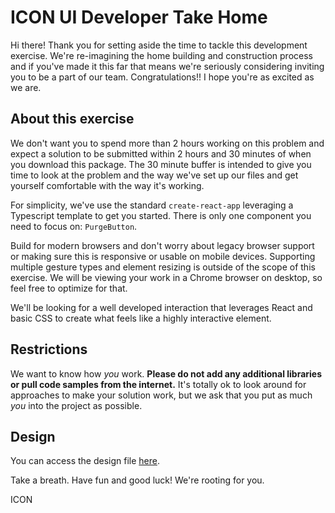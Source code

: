 # ICON UI Developer Take Home

Hi there! Thank you for setting aside the time to tackle this development exercise. We're re-imagining the home building and construction process and if you've made it this far that means we're seriously considering inviting you to be a part of our team. Congratulations!! I hope you're as excited as we are.

## About this exercise
We don't want you to spend more than 2 hours working on this problem and expect a solution to be submitted within 2 hours and 30 minutes of when you download this package. The 30 minute buffer is intended to give you time to look at the problem and the way we've set up our files and get yourself comfortable with the way it's working.

For simplicity, we've use the standard `create-react-app` leveraging a Typescript template to get you started. There is only one component you need to focus on:  `PurgeButton`.

Build for modern browsers and don't worry about legacy browser support or making sure this is responsive or usable on mobile devices. Supporting multiple gesture types and element resizing is outside of the scope of this exercise. We will be viewing your work in a Chrome browser on desktop, so feel free to optimize for that.

We'll be looking for a well developed interaction that leverages React and basic CSS to create what feels like a highly interactive element.

## Restrictions
We want to know how _you_ work. **Please do not add any additional libraries or pull code samples from the internet.** It's totally ok to look around for approaches to make your solution work, but we ask that you put as much _you_ into the project as possible.

## Design
You can access the design file [here](https://www.figma.com/file/HDQ6aAV1iD5vmBBLo3zQI2/Exercise?node-id=0%3A1).

Take a breath. Have fun and good luck! We're rooting for you.

ICON

